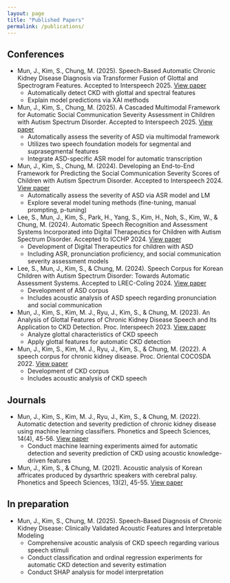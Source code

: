 ```yaml
---
layout: page
title: "Published Papers"
permalink: /publications/
---
```


## Conferences
- Mun, J., Kim, S., Chung, M. (2025). Speech-Based Automatic Chronic Kidney Disease Diagnosis via Transformer Fusion of Glottal and Spectrogram Features. Accepted to Interspeech 2025. [View paper](/assets/pdfs/2025_interspeech_ckd.pdf)
  - Automatically detect CKD with glottal and spectral features
  - Explain model predictions via XAI methods
- Mun, J., Kim, S., Chung, M. (2025). A Cascaded Multimodal Framework for Automatic Social Communication Severity Assessment in Children with Autism Spectrum Disorder. Accepted to Interspeech 2025. [View paper](/assets/pdfs/2025_interspeech_asd.pdf)
  - Automatically assess the severity of ASD via multimodal framework
  - Utilizes two speech foundation models for segmental and suprasegmental features
  - Integrate ASD-specific ASR model for automatic transcription
- Mun, J., Kim, S., Chung, M. (2024). Developing an End-to-End Framework for Predicting the Social Communication Severity Scores of Children with Autism Spectrum Disorder. Accepted to Interspeech 2024. [View paper](/assets/pdfs/2024_interspeech.pdf)
  - Automatically assess the severity of ASD via ASR model and LM
  - Explore several model tuning methods (fine-tuning, manual prompting, p-tuning)
- Lee, S., Mun, J., Kim, S., Park, H., Yang, S., Kim, H., Noh, S., Kim, W., & Chung, M. (2024). Automatic Speech Recognition and Assessment Systems Incorporated into Digital Therapeutics for Children with Autism Spectrum Disorder. Accepted to ICCHP 2024. [View paper](/assets/pdfs/2024_icchp.pdf)
  - Development of Digital Therapeutics for children with ASD
  - Including ASR, pronunciation proficiency, and social communication severity assessment models
- Lee, S., Mun, J., Kim, S., & Chung, M. (2024). Speech Corpus for Korean Children with Autism Spectrum Disorder: Towards Automatic Assessment Systems. Accepted to LREC-Coling 2024. [View paper](/assets/pdfs/2024_lrec.pdf)
  - Development of ASD corpus
  - Includes acoustic analysis of ASD speech regarding pronunciation and social communication
- Mun, J., Kim, S., Kim, M. J., Ryu, J., Kim, S., & Chung, M. (2023). An Analysis of Glottal Features of Chronic Kidney Disease Speech and Its Application to CKD Detection. Proc. Interspeech 2023. [View paper](/assets/pdfs/2023_interspeech.pdf)
  - Analyze glottal characteristics of CKD speech
  - Apply glottal features for automatic CKD detection
- Mun, J., Kim, S., Kim, M. J., Ryu, J., Kim, S., & Chung, M. (2022). A speech corpus for chronic kidney disease. Proc. Oriental COCOSDA 2022. [View paper](/assets/pdfs/2022_cocosda.pdf)
  - Development of CKD corpus
  - Includes acoustic analysis of CKD speech

## Journals
- Mun, J., Kim, S., Kim, M. J., Ryu, J., Kim, S., & Chung, M. (2022). Automatic detection and severity prediction of chronic kidney disease using machine learning classifiers. Phonetics and Speech Sciences, 14(4), 45-56. [View paper](/assets/pdfs/2022_phonetics-and-sciences.pdf)
  - Conduct machine learning experiments aimed for automatic detection and severity prediction of CKD using acoustic knowledge-driven features
- Mun, J., Kim, S., & Chung, M. (2021). Acoustic analysis of Korean affricates produced by dysarthric speakers with cerebral palsy. Phonetics and Speech Sciences, 13(2), 45-55. [View paper](/assets/pdfs/2021_phonetics-and-sciences.pdf)

## In preparation
- Mun, J., Kim, S., Chung, M. (2025). Speech-Based Diagnosis of Chronic Kidney Disease: Clinically Validated Acoustic Features and Interpretable Modeling
  - Comprehensive acoustic analysis of CKD speech regarding various speech stimuli
  - Conduct classification and ordinal regression experiments for automatic CKD detection and severity estimation
  - Conduct SHAP analysis for model interpretation
